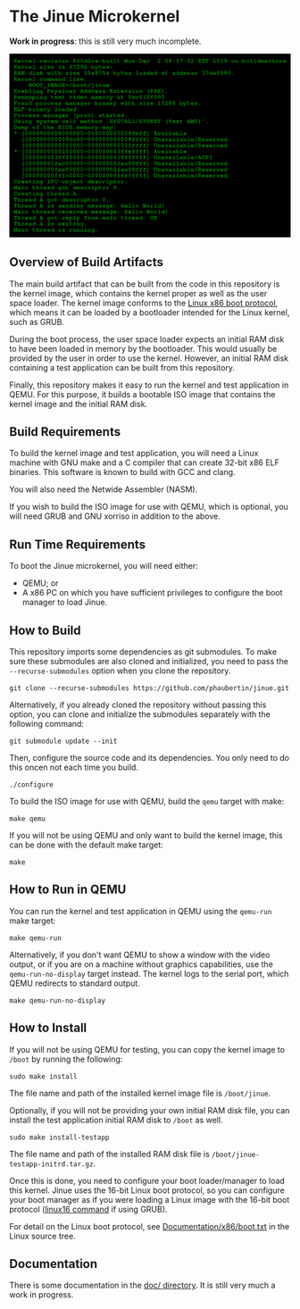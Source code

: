 # The Jinue Microkernel #

**Work in progress**: this is still very much incomplete.

![Screenshot](https://raw.githubusercontent.com/phaubertin/jinue/master/doc/screenshot.png)

Overview of Build Artifacts
---------------------------

The main build artifact that can be built from the code in this
repository is the kernel image, which contains the kernel proper as well
as the user space loader. The kernel image conforms to the
[Linux x86 boot protocol](https://github.com/torvalds/linux/blob/master/Documentation/arch/x86/boot.rst),
which means it can be loaded by a bootloader intended
for the Linux kernel, such as GRUB.

During the boot process, the user space loader expects an initial RAM
disk to have been loaded in memory by the bootloader. This would usually
be provided by the user in order to use the kernel. However, an initial
RAM disk containing a test application can be built from this
repository.

Finally, this repository makes it easy to run the kernel and test
application in QEMU. For this purpose, it builds a bootable ISO image
that contains the kernel image and the initial RAM disk.

Build Requirements
------------------

To build the kernel image and test application, you will need a Linux
machine with GNU make and a C compiler that can create 32-bit x86 ELF
binaries. This software is known to build with GCC and clang.

You will also need the Netwide Assembler (NASM).

If you wish to build the ISO image for use with QEMU, which is optional,
you will need GRUB and GNU xorriso in addition to the above.

Run Time Requirements
---------------------

To boot the Jinue microkernel, you will need either:
* QEMU; or
* A x86 PC on which you have sufficient privileges to configure the boot
manager to load Jinue.

How to Build
------------

This repository imports some dependencies as git submodules. To make
sure these submodules are also cloned and initialized, you need to pass
the `--recurse-submodules` option when you clone the repository.

```
git clone --recurse-submodules https://github.com/phaubertin/jinue.git
```
Alternatively, if you already cloned the repository without passing this
option, you can clone and initialize the submodules separately with the
following command:

```
git submodule update --init
```

Then, configure the source code and its dependencies. You only need to
do this oncen not each time you build.
```
./configure
```

To build the ISO image for use with QEMU, build the `qemu` target with
make:
```
make qemu
```
If you will not be using QEMU and only want to build the kernel image,
this can be done with the default make target:
```
make
```

How to Run in QEMU
-------------------
You can run the kernel and test application in QEMU using the `qemu-run`
make target:
```
make qemu-run
```
Alternatively, if you don't want QEMU to show a window with the video
output, or if you are on a machine without graphics capabilities, use
the `qemu-run-no-display` target instead. The kernel logs to the serial
port, which QEMU redirects to standard output.
```
make qemu-run-no-display
```

How to Install
--------------

If you will not be using QEMU for testing, you can copy the kernel image
to `/boot` by running the following:
```
sudo make install
```
The file name and path of the installed kernel image file is
`/boot/jinue`.

Optionally, if you will not be providing your own initial RAM disk file,
you can install the test application initial RAM disk to `/boot` as
well.
```
sudo make install-testapp
```
The file name and path of the installed RAM disk file is
`/boot/jinue-testapp-initrd.tar.gz`.

Once this is done, you need to configure your boot loader/manager to
load this kernel. Jinue uses the 16-bit Linux boot protocol, so you can
configure your boot manager as if you were loading a Linux image with
the 16-bit boot protocol
([linux16 command](devel/virtualbox/grub.cfg#L29) if using GRUB).

For detail on the Linux boot protocol, see
[Documentation/x86/boot.txt](https://www.kernel.org/doc/Documentation/x86/boot.txt)
in the Linux source tree.

Documentation
-------------

There is some documentation in the [doc/ directory](doc/README.md). It
is still very much a work in progress.
